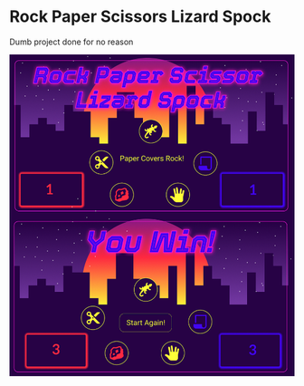# Rock Paper Scissors Lizard Spock

Dumb project done for no reason

![](img/Slide%2016_9%20-%203.png)

